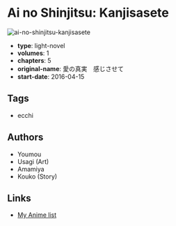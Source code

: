 # Ai no Shinjitsu: Kanjisasete

![ai-no-shinjitsu-kanjisasete](https://cdn.myanimelist.net/images/manga/2/196881.jpg)

-   **type**: light-novel
-   **volumes**: 1
-   **chapters**: 5
-   **original-name**: 愛の真実　感じさせて
-   **start-date**: 2016-04-15

## Tags

-   ecchi

## Authors

-   Youmou
-   Usagi (Art)
-   Amamiya
-   Kouko (Story)

## Links

-   [My Anime list](https://myanimelist.net/manga/107538/Ai_no_Shinjitsu__Kanjisasete)
